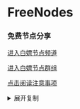 # FreeNodes

### 免费节点分享

<a href="https://t.me/bpjzx2">进入白嫖节点频道</a>

<a href="https://t.me/bpjzx1">进入白嫖节点群组</a>

<a href="https://telegra.ph/呀你来啦-03-01">点击阅读注意事项</a>

<details>
	  <summary>展开复制</summary>	
	vmess://eyJ2IjoiMiIsInBzIjoidGfpopHpgZM6QGJwanp4MiIsImFkZCI6IlYxMDcuYmdwbmV0LnRvcCIsInBvcnQiOiIyNjEwNyIsImlkIjoiZWYzNjFjODMtOGI4OS0zOTUwLTljOWItNmNjYzE3N2U2Mjg1IiwiYWlkIjoiMCIsInNjeSI6ImF1dG8iLCJuZXQiOiJ3cyIsInR5cGUiOiJub25lIiwiaG9zdCI6ImRvd25sb2FkLndpbmRvd3N1cGRhdGUuY29tIiwicGF0aCI6Ii9hZG1pbiIsInRscyI6IiIsInNuaSI6IiJ9
	vmess://eyJ2IjoiMiIsInBzIjoidGfpopHpgZM6QGJwanp4MiIsImFkZCI6IlYxMDQuYmdwbmV0LnRvcCIsInBvcnQiOiIyNjEwNCIsImlkIjoiZWYzNjFjODMtOGI4OS0zOTUwLTljOWItNmNjYzE3N2U2Mjg1IiwiYWlkIjoiMCIsInNjeSI6ImF1dG8iLCJuZXQiOiJ3cyIsInR5cGUiOiJub25lIiwiaG9zdCI6ImRvd25sb2FkLndpbmRvd3N1cGRhdGUuY29tIiwicGF0aCI6Ii9hZG1pbiIsInRscyI6IiIsInNuaSI6IiJ9
	vmess://eyJ2IjoiMiIsInBzIjoidGfpopHpgZM6QGJwanp4MiIsImFkZCI6IlYyMDYuYmdwbmV0LnRvcCIsInBvcnQiOiIyNjIwNiIsImlkIjoiZWYzNjFjODMtOGI4OS0zOTUwLTljOWItNmNjYzE3N2U2Mjg1IiwiYWlkIjoiMCIsInNjeSI6ImF1dG8iLCJuZXQiOiJ3cyIsInR5cGUiOiJub25lIiwiaG9zdCI6ImRvd25sb2FkLndpbmRvd3N1cGRhdGUuY29tIiwicGF0aCI6Ii9hZG1pbiIsInRscyI6IiIsInNuaSI6IiJ9
	vmess://eyJ2IjoiMiIsInBzIjoidGfpopHpgZM6QGJwanp4MiIsImFkZCI6IlYyMDMuYmdwbmV0LnRvcCIsInBvcnQiOiIyNjIwMyIsImlkIjoiZWYzNjFjODMtOGI4OS0zOTUwLTljOWItNmNjYzE3N2U2Mjg1IiwiYWlkIjoiMCIsInNjeSI6ImF1dG8iLCJuZXQiOiJ0Y3AiLCJ0eXBlIjoibm9uZSIsImhvc3QiOiJkb3dubG9hZC53aW5kb3dzdXBkYXRlLmNvbSIsInBhdGgiOiIvYWRtaW4iLCJ0bHMiOiIiLCJzbmkiOiIifQ==
	vmess://eyJ2IjoiMiIsInBzIjoidGfpopHpgZM6QGJwanp4MiIsImFkZCI6IlYyMDEuYmdwbmV0LnRvcCIsInBvcnQiOiIyNjIwMSIsImlkIjoiZWYzNjFjODMtOGI4OS0zOTUwLTljOWItNmNjYzE3N2U2Mjg1IiwiYWlkIjoiMCIsInNjeSI6ImF1dG8iLCJuZXQiOiJ3cyIsInR5cGUiOiJub25lIiwiaG9zdCI6ImRvd25sb2FkLndpbmRvd3N1cGRhdGUuY29tIiwicGF0aCI6Ii9hZG1pbiIsInRscyI6IiIsInNuaSI6IiJ9
	vmess://eyJ2IjoiMiIsInBzIjoidGfpopHpgZM6QGJwanp4MiIsImFkZCI6IlYzMDkuYmdwbmV0LnRvcCIsInBvcnQiOiIyNjMwOSIsImlkIjoiZWYzNjFjODMtOGI4OS0zOTUwLTljOWItNmNjYzE3N2U2Mjg1IiwiYWlkIjoiMCIsInNjeSI6ImF1dG8iLCJuZXQiOiJ0Y3AiLCJ0eXBlIjoibm9uZSIsImhvc3QiOiJkb3dubG9hZC53aW5kb3dzdXBkYXRlLmNvbSIsInBhdGgiOiIvYWRtaW4iLCJ0bHMiOiIiLCJzbmkiOiIifQ==
	vmess://eyJ2IjoiMiIsInBzIjoidGfpopHpgZM6QGJwanp4MiIsImFkZCI6IlYzMTEuYmdwbmV0LnRvcCIsInBvcnQiOiIyNjMxMSIsImlkIjoiZWYzNjFjODMtOGI4OS0zOTUwLTljOWItNmNjYzE3N2U2Mjg1IiwiYWlkIjoiMCIsInNjeSI6ImF1dG8iLCJuZXQiOiJ3cyIsInR5cGUiOiJub25lIiwiaG9zdCI6ImRvd25sb2FkLndpbmRvd3N1cGRhdGUuY29tIiwicGF0aCI6Ii9hZG1pbiIsInRscyI6IiIsInNuaSI6IiJ9
	vmess://eyJ2IjoiMiIsInBzIjoidGfpopHpgZM6QGJwanp4MiIsImFkZCI6IlYyMDguYmdwbmV0LnRvcCIsInBvcnQiOiIyNjIwOCIsImlkIjoiZWYzNjFjODMtOGI4OS0zOTUwLTljOWItNmNjYzE3N2U2Mjg1IiwiYWlkIjoiMCIsInNjeSI6ImF1dG8iLCJuZXQiOiJ3cyIsInR5cGUiOiJub25lIiwiaG9zdCI6ImRvd25sb2FkLndpbmRvd3N1cGRhdGUuY29tIiwicGF0aCI6Ii9hZG1pbiIsInRscyI6IiIsInNuaSI6IiJ9
	vmess://eyJ2IjoiMiIsInBzIjoidGfpopHpgZM6QGJwanp4MiIsImFkZCI6IlYxMDcuYmdwbmV0LnRvcCIsInBvcnQiOiIyNjEwNyIsImlkIjoiZWYzNjFjODMtOGI4OS0zOTUwLTljOWItNmNjYzE3N2U2Mjg1IiwiYWlkIjoiMCIsInNjeSI6ImF1dG8iLCJuZXQiOiJ3cyIsInR5cGUiOiJub25lIiwiaG9zdCI6ImRvd25sb2FkLndpbmRvd3N1cGRhdGUuY29tIiwicGF0aCI6Ii9hZG1pbiIsInRscyI6IiIsInNuaSI6IiJ9
	vmess://eyJ2IjoiMiIsInBzIjoidGfpopHpgZM6QGJwanp4MiIsImFkZCI6IlYyMDMuYmdwbmV0LnRvcCIsInBvcnQiOiIyNjIwMyIsImlkIjoiZWYzNjFjODMtOGI4OS0zOTUwLTljOWItNmNjYzE3N2U2Mjg1IiwiYWlkIjoiMCIsInNjeSI6ImF1dG8iLCJuZXQiOiJ0Y3AiLCJ0eXBlIjoibm9uZSIsImhvc3QiOiJkb3dubG9hZC53aW5kb3dzdXBkYXRlLmNvbSIsInBhdGgiOiIvYWRtaW4iLCJ0bHMiOiIiLCJzbmkiOiIifQ==
	vmess://eyJ2IjoiMiIsInBzIjoidGfpopHpgZM6QGJwanp4MiIsImFkZCI6IlYxMDQuYmdwbmV0LnRvcCIsInBvcnQiOiIyNjEwNCIsImlkIjoiZWYzNjFjODMtOGI4OS0zOTUwLTljOWItNmNjYzE3N2U2Mjg1IiwiYWlkIjoiMCIsInNjeSI6ImF1dG8iLCJuZXQiOiJ3cyIsInR5cGUiOiJub25lIiwiaG9zdCI6ImRvd25sb2FkLndpbmRvd3N1cGRhdGUuY29tIiwicGF0aCI6Ii9hZG1pbiIsInRscyI6IiIsInNuaSI6IiJ9
	vmess://eyJ2IjoiMiIsInBzIjoidGfpopHpgZM6QGJwanp4MiIsImFkZCI6IlYyMDYuYmdwbmV0LnRvcCIsInBvcnQiOiIyNjIwNiIsImlkIjoiZWYzNjFjODMtOGI4OS0zOTUwLTljOWItNmNjYzE3N2U2Mjg1IiwiYWlkIjoiMCIsInNjeSI6ImF1dG8iLCJuZXQiOiJ3cyIsInR5cGUiOiJub25lIiwiaG9zdCI6ImRvd25sb2FkLndpbmRvd3N1cGRhdGUuY29tIiwicGF0aCI6Ii9hZG1pbiIsInRscyI6IiIsInNuaSI6IiJ9
	vmess://eyJ2IjoiMiIsInBzIjoidGfpopHpgZM6QGJwanp4MiIsImFkZCI6IlYzMDkuYmdwbmV0LnRvcCIsInBvcnQiOiIyNjMwOSIsImlkIjoiZWYzNjFjODMtOGI4OS0zOTUwLTljOWItNmNjYzE3N2U2Mjg1IiwiYWlkIjoiMCIsInNjeSI6ImF1dG8iLCJuZXQiOiJ0Y3AiLCJ0eXBlIjoibm9uZSIsImhvc3QiOiJkb3dubG9hZC53aW5kb3dzdXBkYXRlLmNvbSIsInBhdGgiOiIvYWRtaW4iLCJ0bHMiOiIiLCJzbmkiOiIifQ==
	vmess://eyJ2IjoiMiIsInBzIjoidGfpopHpgZM6QGJwanp4MiIsImFkZCI6IlYyMDguYmdwbmV0LnRvcCIsInBvcnQiOiIyNjIwOCIsImlkIjoiZWYzNjFjODMtOGI4OS0zOTUwLTljOWItNmNjYzE3N2U2Mjg1IiwiYWlkIjoiMCIsInNjeSI6ImF1dG8iLCJuZXQiOiJ3cyIsInR5cGUiOiJub25lIiwiaG9zdCI6ImRvd25sb2FkLndpbmRvd3N1cGRhdGUuY29tIiwicGF0aCI6Ii9hZG1pbiIsInRscyI6IiIsInNuaSI6IiJ9
	
</details>
